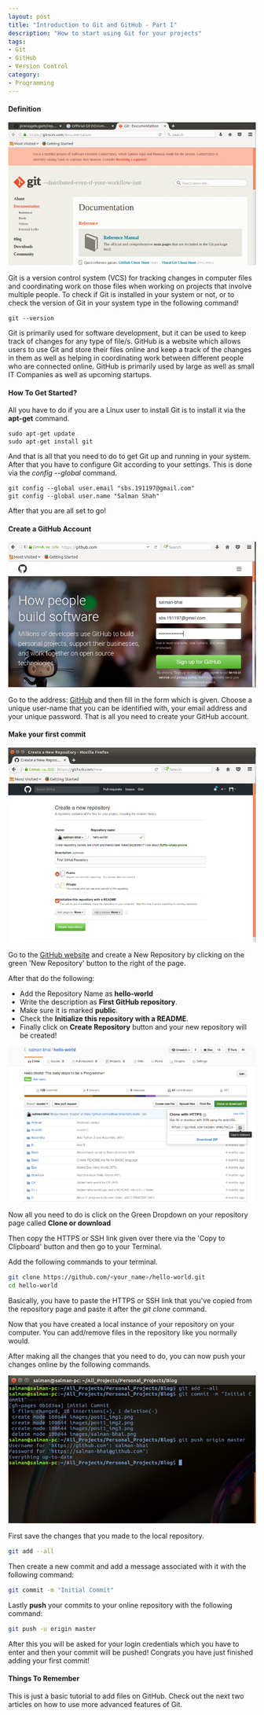 ```yaml
---
layout: post
title: "Introduction to Git and GitHub - Part I"
description: "How to start using Git for your projects"
tags: 
- Git
- GitHub
- Version Control
category:
- Programming
---
```


#### Definition

![Create GitHub Account](/images/post1_img5.png)

Git is a version control system (VCS) for tracking changes in computer files and coordinating work on those files when working on projects that involve multiple people. To check if Git is installed in your system or not, or to check the version of Git in your system type in the following command!

```
git --version
```

Git is primarily used for software development, but it can be used to keep track of changes for any type of file/s. GitHub is a website which allows users to use Git and store their files online and keep a track of the changes in them as well as helping in coordinating work between different people who are connected online. GitHub is primarily used by large as well as small IT Companies as well as upcoming startups.

#### How To Get Started?

 All you have to do if you are a Linux user to install Git is to install it via the <b> apt-get</b> command.
```
sudo apt-get update
sudo apt-get install git
```

And that is all that you need to do to get Git up and running in your system.
After that you have to configure Git according to your settings. This is done via the <em>config --global</em> command.

```
git config --global user.email "sbs.191197@gmail.com"
git config --global user.name "Salman Shah"
```

After that you are all set to go!

#### Create a GitHub Account

![Create GitHub Account](/images/post1_img1.png)

Go to the address: [GitHub](https://github.com/) and then fill in the form which is given. Choose a unique user-name that you can be identified with, your email address and your unique password. That is all you need to create your GitHub account.

#### Make your first commit

![Create a New Repository](/images/post1_img2.png)

Go to the [GitHub website](https://github.com/) and create a New Repository by clicking on the green 'New Repository' button to the right of the page. 

After that do the following:
* Add the Repository Name as <b>hello-world</b>
* Write the description as <b>First GitHub repository</b>.
* Make sure it is marked <b>public</b>.
* Check the <b>Initialize this repository with a README</b>.
* Finally click on <b>Create Repository</b> button and your new repository will be created!

![Select Link Repository to clone](/images/post1_img3.png)

Now all you need to do is click on the Green Dropdown on your repository page called <b>Clone or download</b>

Then copy the HTTPS or SSH link given over there via the 'Copy to Clipboard' button and then go to your Terminal.

Add the following commands to your terminal.

```bash
git clone https://github.com/<your_name>/hello-world.git
cd hello-world
```

Basically, you have to paste the HTTPS or SSH link that you've copied from the repository page and paste it after the <em>git clone</em> command.

Now that you have created a local instance of your repository on your computer. You can add/remove files in the repository like you normally would.

After making all the changes that you need to do, you can now push your changes online by the following commands.

![Pushing Changes to GitHub Account](/images/post1_img4.png)

First save the changes that you made to the local repository.

```bash
git add --all
```

Then create a new commit and add a message associated with it with the following command:

```bash 
git commit -m "Initial Commit"
```

Lastly <b>push</b> your commits to your online repository with the following command:

```bash
git push -u origin master
```

After this you will be asked for your login credentials which you have to enter and then your commit will be pushed! Congrats you have just finished adding your first commit!

#### Things To Remember

This is just a basic tutorial to add files on GitHub. Check out the next two articles on how to use more advanced features of Git.
